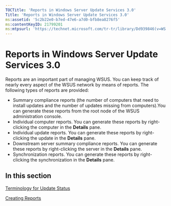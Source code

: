 ```yaml
---
TOCTitle: 'Reports in Windows Server Update Services 3.0'
Title: 'Reports in Windows Server Update Services 3.0'
ms:assetid: '5c2b22e0-b7ed-47e6-a7d0-bfb8ea8276f5'
ms:contentKeyID: 21799201
ms:mtpsurl: 'https://technet.microsoft.com/tr-tr/library/Dd939846(v=WS.10)'
---
```


Reports in Windows Server Update Services 3.0
=============================================

Reports are an important part of managing WSUS. You can keep track of nearly every aspect of the WSUS network by means of reports. The following types of reports are provided:

-   Summary compliance reports (the number of computers that need to install updates and the number of updates missing from computers).You can generate these reports from the root node of the WSUS administration console.
-   Individual computer reports. You can generate these reports by right-clicking the computer in the **Details** pane.
-   Individual update reports. You can generate these reports by right-clicking the update in the **Details** pane.
-   Downstream server summary compliance reports. You can generate these reports by right-clicking the server in the **Details** pane.
-   Synchronization reports. You can generate these reports by right-clicking the synchronization in the **Details** pane.

In this section
---------------

[Terminology for Update Status](https://technet.microsoft.com/d10ba0c8-8d94-4bc5-a82d-bc8872e68667)

[Creating Reports](https://technet.microsoft.com/b78c9652-a5de-4c5a-9668-ad4157720a9d)

